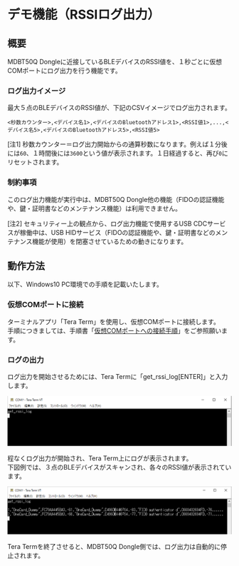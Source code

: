 # デモ機能（RSSIログ出力）

## 概要

MDBT50Q Dongleに近接しているBLEデバイスのRSSI値を、１秒ごとに仮想COMポートにログ出力を行う機能です。

### ログ出力イメージ

最大５点のBLEデバイスのRSSI値が、下記のCSVイメージでログ出力されます。

```
<秒数カウンター>,<デバイス名1>,<デバイスのBluetoothアドレス1>,<RSSI値1>,...,<デバイス名5>,<デバイスのBluetoothアドレス5>,<RSSI値5>
```

[注1] 秒数カウンター＝ログ出力開始からの通算秒数になります。例えば１分後には`60`、１時間後には`3600`という値が表示されます。１日経過すると、再び`0`にリセットされます。

### 制約事項

このログ出力機能が実行中は、MDBT50Q Dongle他の機能（FIDOの認証機能や、鍵・証明書などのメンテナンス機能）は利用できません。

[注2] セキュリティー上の観点から、ログ出力機能で使用するUSB CDCサービスが稼働中は、USB HIDサービス（FIDOの認証機能や、鍵・証明書などのメンテナンス機能が使用）を閉塞させているための動きになります。

## 動作方法

以下、Windows10 PC環境での手順を記載いたします。

### 仮想COMポートに接続

ターミナルアプリ「Tera Term」を使用し、仮想COMポートに接続します。<br>
手順につきましては、手順書「[仮想COMポートへの接続手順](../../FIDO2Device/MDBT50Q_Dongle/CDCCONNECT.md)」をご参照願います。

### ログの出力

ログ出力を開始させるためには、Tera Termに「get_rssi_log[ENTER]」と入力します。

<img src="assets03/0008.png" width="600">

程なくログ出力が開始され、Tera Term上にログが表示されます。<br>
下図例では、３点のBLEデバイスがスキャンされ、各々のRSSI値が表示されています。

<img src="assets03/0009.png" width="600">

Tera Termを終了させると、MDBT50Q Dongle側では、ログ出力は自動的に停止されます。

